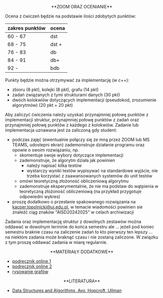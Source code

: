 <center>
**ZOOM ORAZ OCENIANIE**
</center>

Ocena z ćwiczeń będzie na podstawie ilości zdobytych punktów:

| zakres punktów | ocena |  
|----------------|-------|
| 60 - 67        | dst   |
| 68 - 75        | dst + |
| 76 - 83        | db    |
| 84 - 91        | db+   |
| 92 -           | bdb   |

Punkty będzie można otrzymywać za implementację (w c++):

- zbioru (8 pkt), kolejki (8 pkt), grafu (14 pkt)
- zadań związanych z tymi strukturami danych (30 pkt)
- dwóch kolokwiów dotyczących implementacji (pseudokod, zrozumienie
  algorytmów) (20 pkt + 20 pkt)

Aby zaliczyć ćwiczenia należy uzyskać przynajmniej połowę punktów
z implementacji struktur, przynajmniej połowę punktów z zadań
oraz przynajmniej połowę punktów z każdego z kolokwiów. Zadanie lub
implementacja uznawana jest za zaliczoną gdy student:

- podczas zajęć (ewentualnie połączy się ze mną przez ZOOM lub MS TEAMS, udostepni ekran)
  zademonstruje działanie programu oraz opowie o swoim rozwiązaniu, np.
  - skomentuje swoje wybory dotyczące implementacji
  - zademonstruje, że algorytm działa jak powinien
    - należy napisać kilka testów
    - wystarczy wyniki testów wypisywać na standardowe wyjście, nie trzeba korzystać z zaawansowanych 
      systemów do unit testów
  - omówi teoretyczną złożoność obliczeniową algorytmu
  - zademonstruje eksperymentalnie, że nie ma podstaw do wątpienia w teoretyczną złożoność obliczeniową
    (na przykład przygotuje odpowiedni wykres)
- proszę dodatkowo o przesłanie spakowanego rozwiązania na <kacper.topolnicki@uj.edu.pl>,
  w temacie wiadomości powinien sie znaleźć ciąg znaków 
  "AISD20242025" w celach archiwizacji

Zadania oraz 
implementację struktur z dowolnych zestawów można oddawać
w dowolnym terminie do końca semestru ale ... 
jeżeli pod koniec semestru braknie czasu na zaliczenie zadań
to kto pierwszy ten lepszy ... na niektóre zadania może braknąć czasu i nie zostaną zaliczone. 
W związku z tym proszę oddawać 
zadania w miarę regularnie. 

<center>
**MATERIAŁY DODATKOWE**
</center>

- [podręcznik online 1](https://www.programiz.com/dsa/algorithm)
- [podręcznik online 2](https://bradfieldcs.com/algos/)
- [rysowanie grafów](https://www.graphviz.org/pdf/dotguide.pdf)

<center>
**LITERATURA**
</center>

- [Data Structures and Algorithms, Avo, Hopcroft, Ullman](https://onlinelibrary.wiley.com/doi/abs/10.1002/bimj.4710260406)
